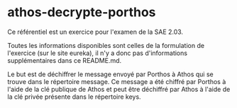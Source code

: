 # athos-decrypte-porthos

Ce référentiel est un exercice pour l'examen de la SAE 2.03.

Toutes les informations disponibles sont celles de la formulation de l'exercice (sur le site eureka), il n'y a donc pas d'informations supplémentaires dans ce README.md.

Le but est de déchiffrer le message envoyé par Porthos à Athos qui se trouve dans le répertoire  message. Ce message a été chiffré par Porthos à l'aide de la clé publique de Athos et peut être déchiffré par Athos à l'aide de la clé privée présente dans le répertoire keys.
